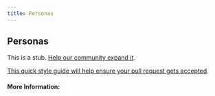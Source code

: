 ```yaml
---
title: Personas
---
```


## Personas

This is a stub. [Help our community expand it](https://github.com/freecodecamp/guides/tree/master/src/pages/articles/user-experience-design/personas/index.md).

[This quick style guide will help ensure your pull request gets accepted](https://github.com/freeCodeCamp/guides/blob/master/README.md).

<!-- The article goes here, in GitHub-flavored Markdown. Feel free to add YouTube videos, images, and CodePen/JSBin embeds  -->

#### More Information:
<!-- Please add any articles you think might be helpful to read before writing the article -->


